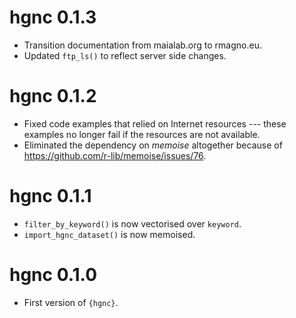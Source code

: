 # hgnc 0.1.3

* Transition documentation from maialab.org to rmagno.eu.
* Updated `ftp_ls()` to reflect server side changes.

# hgnc 0.1.2

* Fixed code examples that relied on Internet resources --- these examples no
longer fail if the resources are not available.
* Eliminated the dependency on *memoise* altogether because of
<https://github.com/r-lib/memoise/issues/76>.

# hgnc 0.1.1

* `filter_by_keyword()` is now vectorised over `keyword`.
* `import_hgnc_dataset()` is now memoised.

# hgnc 0.1.0

* First version of `{hgnc}`.
